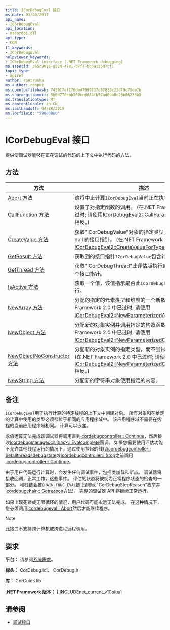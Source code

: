 ```yaml
---
title: ICorDebugEval 接口
ms.date: 03/30/2017
api_name:
- ICorDebugEval
api_location:
- mscordbi.dll
api_type:
- COM
f1_keywords:
- ICorDebugEval
helpviewer_keywords:
- ICorDebugEval interface [.NET Framework debugging]
ms.assetid: 3a5c9815-832d-47e1-b7f7-bbba135d7cf1
topic_type:
- apiref
author: rpetrusha
ms.author: ronpet
ms.openlocfilehash: 745917af176de47999737c87833c23df9c75ea7b
ms.sourcegitcommit: 5b6d778ebb269ee6684fb57ad69a8c28b06235b9
ms.translationtype: MT
ms.contentlocale: zh-CN
ms.lasthandoff: 04/08/2019
ms.locfileid: "59080860"
---
```

# <a name="icordebugeval-interface"></a>ICorDebugEval 接口

提供使调试器能够在正在调试的代码的上下文中执行代码的方法。  
  
## <a name="methods"></a>方法  
  
|方法|描述|  
|------------|-----------------|  
|[Abort 方法](../../../../docs/framework/unmanaged-api/debugging/icordebugeval-abort-method.md)|这将中止计算`ICorDebugEval`当前正在执行对象。|  
|[CallFunction 方法](../../../../docs/framework/unmanaged-api/debugging/icordebugeval-callfunction-method.md)|设置了对指定函数的调用。 (在.NET Framework 2.0 版中已过时; 请使用[ICorDebugEval2::CallParameterizedFunction](../../../../docs/framework/unmanaged-api/debugging/icordebugeval2-callparameterizedfunction-method.md)相反。)|  
|[CreateValue 方法](../../../../docs/framework/unmanaged-api/debugging/icordebugeval-createvalue-method.md)|获取"ICorDebugValue"对象的指定类型，其初始值为零或 null 的接口指针。 (在.NET Framework 2.0 中已过时; 请使用[ICorDebugEval2::CreateValueForType](../../../../docs/framework/unmanaged-api/debugging/icordebugeval2-createvaluefortype-method.md)相反。)|  
|[GetResult 方法](../../../../docs/framework/unmanaged-api/debugging/icordebugeval-getresult-method.md)|获取到的接口指针`ICorDebugValue`包含计算的结果。|  
|[GetThread 方法](../../../../docs/framework/unmanaged-api/debugging/icordebugeval-getthread-method.md)|获取"ICorDebugThread"此评估版执行或将要执行的其中一个接口指针。|  
|[IsActive 方法](../../../../docs/framework/unmanaged-api/debugging/icordebugeval-isactive-method.md)|获取一个值，该值指示是否此`ICorDebugEval`对象当前正在执行。|  
|[NewArray 方法](../../../../docs/framework/unmanaged-api/debugging/icordebugeval-newarray-method.md)|分配的指定的元素类型和维度的一个新数组。 (在.NET Framework 2.0 中已过时; 请使用[ICorDebugEval2::NewParameterizedArray](../../../../docs/framework/unmanaged-api/debugging/icordebugeval2-newparameterizedarray-method.md)相反。)|  
|[NewObject 方法](../../../../docs/framework/unmanaged-api/debugging/icordebugeval-newobject-method.md)|分配新的对象实例并调用指定的构造函数方法。 (在.NET Framework 2.0 中已过时; 请使用[ICorDebugEval2::NewParameterizedObject](../../../../docs/framework/unmanaged-api/debugging/icordebugeval2-newparameterizedobject-method.md)相反。)|  
|[NewObjectNoConstructor 方法](../../../../docs/framework/unmanaged-api/debugging/icordebugeval-newobjectnoconstructor-method.md)|分配新的对象实例的指定类型，而不尝试调用构造函数方法。 (在.NET Framework 2.0 中已过时; 请使用[ICorDebugEval2::NewParameterizedObjectNoConstructor](../../../../docs/framework/unmanaged-api/debugging/icordebugeval2-newparameterizedobjectnoconstructor-method.md)相反。)|  
|[NewString 方法](../../../../docs/framework/unmanaged-api/debugging/icordebugeval-newstring-method.md)|分配新的字符串对象使用指定的内容。|  
  
## <a name="remarks"></a>备注  
 `ICorDebugEval`用于执行计算的特定线程的上下文中创建对象。 所有对象和在给定的计算中使用的类型必须都位于相同的应用程序域中。 该应用程序域不需要在线程的当前应用程序域相同。 计算可以嵌套。  
  
 求值运算无法完成该调试器将调用直到[icordebugcontroller:: Continue](../../../../docs/framework/unmanaged-api/debugging/icordebugcontroller-continue-method.md)，然后接收[icordebugmanagedcallback:: Evalcomplete](../../../../docs/framework/unmanaged-api/debugging/icordebugmanagedcallback-evalcomplete-method.md)回调。 如果您需要使用评估功能不允许其他线程运行的情况下，通过使用挂起的线程[icordebugcontroller:: Setallthreadsdebugstate](../../../../docs/framework/unmanaged-api/debugging/icordebugcontroller-setallthreadsdebugstate-method.md)或[icordebugcontroller:: Stop](../../../../docs/framework/unmanaged-api/debugging/icordebugcontroller-stop-method.md)之前调用[icordebugcontroller:: Continue](../../../../docs/framework/unmanaged-api/debugging/icordebugcontroller-continue-method.md)。  
  
 由于用户代码运行计算时，会发生任何调试事件，包括类加载和断点。 调试器将接收回调，正常工作，这些事件。 评估的状态将被视为正常程序状态的检查的一部分。 堆栈链会被`CHAIN_FUNC_EVAL`链 (请参阅"CorDebugStepReason"枚举并[icordebugchain:: Getreason](../../../../docs/framework/unmanaged-api/debugging/icordebugchain-getreason-method.md)方法)。 完整的调试器 API 将继续正常运行。  
  
 如果出现死锁或无限循环的情况，用户代码可能永远无法完成。 在这种情况下，您必须调用[icordebugeval:: Abort](../../../../docs/framework/unmanaged-api/debugging/icordebugeval-abort-method.md)然后才能继续程序。  
  
> [!NOTE]
>  此接口不支持跨计算机或跨进程远程调用。  
  
## <a name="requirements"></a>要求  
 **平台：** 请参阅[系统需求](../../../../docs/framework/get-started/system-requirements.md)。  
  
 **标头：** CorDebug.idl、 CorDebug.h  
  
 **库：** CorGuids.lib  
  
 **.NET Framework 版本：** [!INCLUDE[net_current_v10plus](../../../../includes/net-current-v10plus-md.md)]  
  
## <a name="see-also"></a>请参阅

- [调试接口](../../../../docs/framework/unmanaged-api/debugging/debugging-interfaces.md)
